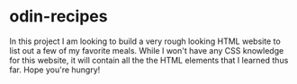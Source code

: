 # odin-recipes
In this project I am looking to build a very rough looking HTML website to list out a few of my favorite meals. While I won't have any CSS knowledge for this website, it will contain all the the HTML elements that I learned thus far. Hope you're hungry!